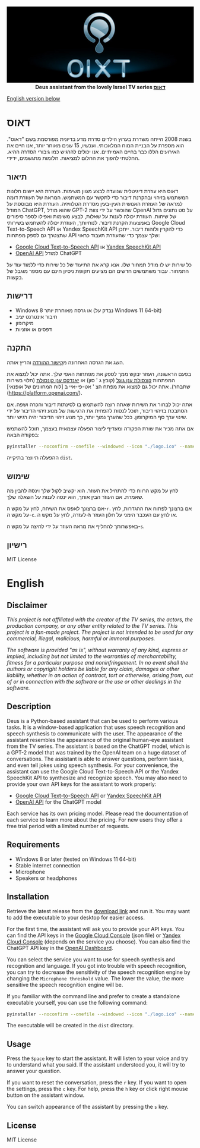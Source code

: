 <p align="center">
<img src="https://raw.githubusercontent.com/eddir/Deus/readme/.github/readme/deus.png" loading="eager"  alt="The Deus logo"/>
<br>
<b>Deus assistant from the lovely Israel TV series <a href="https://en.wikipedia.org/wiki/Deus_(TV_series)">דאוס</a></b>
</p>

[English version below](#english)

# דאוס

בשנת 2008 הייתה משדרת בערוץ הילדים סדרת מדע בדיונית מפורסמת בשם "דאוס". הוא מספרת על הבניית המוח המלאכותי. ועכשיו, 15 שנים מאוחר יותר, אנו חיים את האירועים הללו כבר בחיים האמיתיים. אנו יכולים להרגיש כמו גיבורי הסדרה ההיא. החלטתי להפוך את החלום למציאות. חלומות מתגשמים, ידידי.
## תיאור

דאוס היא עוזרת דיגיטלית שנועדה לבצע מגוון משימות. העוזרת היא יישום חלונות המשתמש בזיהוי ובהקרנת דיבור כדי לתקשר עם המשתמש. המראה של העוזרת דומה למראה של העוזרת האנושית העין-בעין מסדרת הטלוויזיה. העוזרת היא מבוססת על המודל ChatGPT, שהוא מודל GPT-2 שהוכשר על ידי צוות OpenAI על סט נתונים גדול של שיחות. העוזרת יכולה לענות על שאלות, לבצע משימות ואפילו לספר סיפורים באמצעות הקרנת דיבור. לנוחיותך, העוזרת יכולה להשתמש בשירותי Google Cloud Text-to-Speech API או Yandex SpeechKit API כדי להקרין ולזהות דיבור. ייתכן שתצטרך גם לספק מפתחות API שלך עצמך כדי שהעוזרת תעבוד כראוי:

* [Google Cloud Text-to-Speech API](https://cloud.google.com/text-to-speech) או [Yandex SpeechKit API](https://cloud.yandex.com/services/speechkit)
* [OpenAI API](https://platform.openai.com/) למודל ChatGPT

כל שירות יש לו מודל תמחור שלו. אנא קרא את התיעוד של כל שירות כדי ללמוד עוד על התמחור. עבור משתמשים חדשים הם מציעים תקופת ניסיון חינם עם מספר מוגבל של בקשות.

## דרישות

* Windows 8 או גרסה מאוחרת יותר (נבדק על Windows 11 64-bit)
* חיבור אינטרנט יציב
* מיקרופון
* דפסים או אוזניות

## התקנה

השג את הגרסה האחרונה מ[קישור ההורדה](https://github.com/eddir/Deus/releases/download/0.2.0/Deus.exe) והריץ אותה.

בפעם הראשונה, העוזר יבקש ממך לספק את מפתחות האפי שלך. אתה יכול למצוא את המפתחות
[קונסולת ענן גוגל](https://console.cloud.google.com/) (קובץ ג ' סון) או 
[יאנדקס ענן קונסולת](https://console.cloud.yandex.com/) (תלוי בשירות שתבחר). 
אתה יכול גם למצוא את מפתח הצ ' אט-פי-איי ב [לוח המחוונים של אופנאי] (https://platform.openai.com/).

אתה יכול לבחור את השירות שאתה רוצה להשתמש בו לסינתזת דיבור והכרה ושפה. אם הסתבכת בזיהוי דיבור, תוכל לנסות להפחית את הרגישות של מנוע זיהוי הדיבור על ידי שינוי ערך סף המיקרופון. ככל שהערך נמוך יותר, כך מנוע זיהוי הדיבור יהיה רגיש יותר.

אם אתה מכיר את שורת הפקודה ומעדיף ליצור הפעלה עצמאית בעצמך, תוכל להשתמש בפקודה הבאה:

```bash
pyinstaller --noconfirm --onefile --windowed --icon "./logo.ico" --name "Deus" --collect-all "transformers" --collect-all "tqdm" --collect-all "regex" --collect-all "requests" --collect-all "packaging" --collect-all "filelock" --collect-all "numpy" --collect-all "tokenizers" --collect-all "google-cloud-core" --add-data "./deus.gif;." --add-data "./logo.ico;."  "./main.py"
```

ההפעלה תיווצר בתיקייה `dist`.

## שימוש

לחץ על מקש הרווח כדי להתחיל את העוזר. הוא יקשיב לקול שלך וינסה להבין מה שאמרת.
אם העוזר הבין אותך, הוא ינסה לענות על השאלה שלך.

אם ברצונך לאפס את השיחה, לחץ על מקש ה-`r`. אם ברצונך לפתוח את ההגדרות, לחץ על מקש ה-`c`.
לעזרה, לחץ על מקש ה-`h` או לחץ עם העכבר הימני על חלון העוזר.

באפשרותך להחליף את מראה העוזר על ידי לחיצה על מקש ה-`s`.

## רישיון

MIT License

# English

## Disclaimer

_This project is not affiliated with the creator of the TV series, the actors, the production company, or any other 
entity related to the TV series. This project is a fan-made project. The project is not intended to be used for any 
commercial, illegal, malicious, harmful or immoral purposes._

_The software is provided "as is", without warranty of any kind, express or implied, including but not limited to the 
warranties of merchantability, fitness for a particular purpose and noninfringement. In no event shall the authors or
copyright holders be liable for any claim, damages or other liability, whether in an action of contract, tort or
otherwise, arising from, out of or in connection with the software or the use or other dealings in the software._

## Description

Deus is a Python-based assistant that can be used to perform various tasks. It is a window-based application that
uses speech recognition and speech synthesis to communicate with the user. The appearance of the assistant resembles
the appearance of the original human-eye assistant from the TV series. The assistant is based on the ChatGPT
model, which is a GPT-2 model that was trained by the OpenAI team on a huge dataset of conversations. The assistant
is able to answer questions, perform tasks, and even tell jokes using speech synthesis. For your convenience, the
assistant can use the Google Cloud Text-to-Speech API or the Yandex SpeechKit API to synthesize and recognize speech.
You may also need to provide your own API keys for the assistant to work properly: 

* [Google Cloud Text-to-Speech API](https://cloud.google.com/text-to-speech) or [Yandex SpeechKit API](https://cloud.yandex.com/services/speechkit)
* [OpenAI API](https://platform.openai.com/) for the ChatGPT model

Each service has its own pricing model. Please read the documentation of each service to learn more about the pricing. 
For new users they offer a free trial period with a limited number of requests.

## Requirements

* Windows 8 or later (tested on Windows 11 64-bit)
* Stable internet connection
* Microphone
* Speakers or headphones

## Installation

Retrieve the latest release from the [download link](https://github.com/eddir/Deus/releases/download/0.2.0/Deus.exe) 
and run it. You may want to add the executable to your desktop for easier access.

For the first time, the assistant will ask you to provide your API keys. You can find the API keys in the
[Google Cloud Console](https://console.cloud.google.com/) (json file) or 
[Yandex Cloud Console](https://console.cloud.yandex.com/) (depends on the service you choose). 
You can also find the ChatGPT API key in the [OpenAI Dashboard](https://platform.openai.com/). 

You can select the service you want to use for speech synthesis and recognition and language. If you got into trouble
with speech recognition, you can try to decrease the sensitivity of the speech recognition engine by changing the
`Microphone threshold` value. The lower the value, the more sensitive the speech recognition engine will be.

If you familiar with the command line and prefer to create a standalone executable yourself, you can use the following 
command:

```bash
pyinstaller --noconfirm --onefile --windowed --icon "./logo.ico" --name "Deus" --collect-all "transformers" --collect-all "tqdm" --collect-all "regex" --collect-all "requests" --collect-all "packaging" --collect-all "filelock" --collect-all "numpy" --collect-all "tokenizers" --collect-all "google-cloud-core" --add-data "./deus.gif;." --add-data "./logo.ico;."  "./main.py"
```

The executable will be created in the `dist` directory.

## Usage

Press the `Space` key to start the assistant. It will listen to your voice and try to understand what you said.
If the assistant understood you, it will try to answer your question. 

If you want to reset the conversation, press the `r` key. If you want to open the settings, press the `c` key.
For help, press the `h` key or click right mouse button on the assistant window. 

You can switch appearance of the assistant by pressing the `s` key. 

## License

MIT License